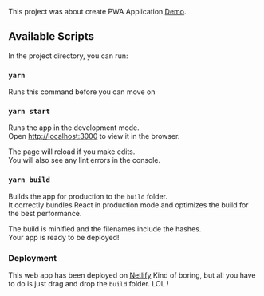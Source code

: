 This project was about create PWA Application [Demo](https://inspiring-mestorf-272d93.netlify.app/).

## Available Scripts

In the project directory, you can run:

### `yarn`

Runs this command before you can move on

### `yarn start`

Runs the app in the development mode.<br />
Open [http://localhost:3000](http://localhost:3000) to view it in the browser.

The page will reload if you make edits.<br />
You will also see any lint errors in the console.

### `yarn build`

Builds the app for production to the `build` folder.<br />
It correctly bundles React in production mode and optimizes the build for the best performance.

The build is minified and the filenames include the hashes.<br />
Your app is ready to be deployed!

### Deployment

This web app has been deployed on [Netlify](https://netlify.com)
Kind of boring, but all you have to do is just drag and drop the `build` folder. LOL !
